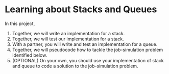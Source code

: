 # Learning about Stacks and Queues
In this project,
  1. Together, we will write an implementation for a stack.
  2. Together, we will test our implementation for a stack.
  3. With a partner, you will write and test an implementation for a queue.
  4. Together, we will pseudocode how to tackle the job-simulation problem identified below.
  5. (OPTIONAL) On your own, you should use your implementation of stack and queue to code a solution to the job-simulation problem.
